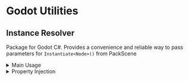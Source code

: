 # Godot Utilities

## Instance Resolver

Package for Godot C#. Provides a convenience and reliable way to pass parameters for `Instantiate<Node>()` from PackScene

<details>
<summary>Main Usage</summary>

```C#
using Godot;
using GodotUtils.InstanceResolver;

namespace YourCompany.YourGame;

[ResolvableNode]
public partial class Bullet : RigidBody2D
{
    [Parameter]
    private int _damage;

    [Parameter]
    private int _speed = 100;

    [Parameter]
    private Texture _texture = null!;

    // game logic...
}
```

Above code will generate a partial class below

```C#
namespace YourGame.Components;

partial class Bullet : GodotUtils.InstanceResolver.__Internal.IResolvableNode<Bullet, Bullet.ParametersBuilder>
{
    public class ParametersBuilder : GodotUtils.InstanceResolver.__Internal.IParametersBuilder<Bullet>
    {
        public required int Damage { get; init; }

        private readonly GodotUtils.InstanceResolver.__Internal.Models.OptionalValue<int> _speedWrapper = new();
        public bool IsSpeedInitialized() => _speedWrapper.IsInitialized;
        public int Speed
        {
            get => _speedWrapper.Value;
            init
            {
                _speedWrapper.Set(value);
            }
        }

        public required global::Godot.Texture Texture { get; init; }
    }

    public Bullet Build(ParametersBuilder parameters)
    {
        _damage = parameters.Damage;
        if (parameters.IsSpeedInitialized())
        {
            _speed = parameters.Speed;
        }

        _texture = parameters.Texture;
        return this;
    }
}
```

And then you use this code to Instantiate node

```C#
readonly PackScene BULLET_INSTANCE = new PackedScene<Bullet, Bullet.ParametersBuilder>("<<uid_or_path_of_node_scene>>");

var bullet = BULLET_INSTANCE.Init<Bullet>(new() { Damage = 10, Texture = texture });
```

With Node with out a Parameter, you can use `new PackedScene<NoParamNode>().Init()`
</details>

<details>
<summary>Property Injection</summary>

Pass down service to a node and its children with any dependency injection container you want. First, implement `IDependencyProvider` as your service provider then register: `InjectionContext` class as singleton lifetime service, `Resolver` and `IDependencyProvider` should be scoped lifetime

```C#
//  Character
//  |-> Body
//  |-> Skill
//  |-> StateMachine
//  |-> AnimationPlayer
//  |-> ...

class Skill : Node
{
    [Inject]
    public StatManager _statManager;

    [Inject]
    public Resolver _resolver;

    // Or use method

    private DamangeDealer _damageDealer;

    [Inject]
    public void Inject(DamangeDealer damageDealer)
    {
        _damageDealer = damageDealer;
    }
}

resolver.Inject(node);
```

This feature is just for convenient purpose and should be used to pass down generic services that is not too specific to a Node. Other dependents should be added by [Export] or composite child nodes in Godot.


</details>
